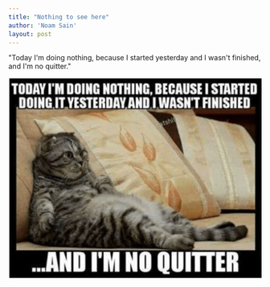 ```yaml
---
title: "Nothing to see here"
author: 'Noam Sain'
layout: post
---
```


"Today I'm doing nothing, because I started yesterday and I wasn't finished, and I'm no quitter."

![Nothing to see here](/assets/2020/2020-11-doing-nothing.png "Nothing to see here")
